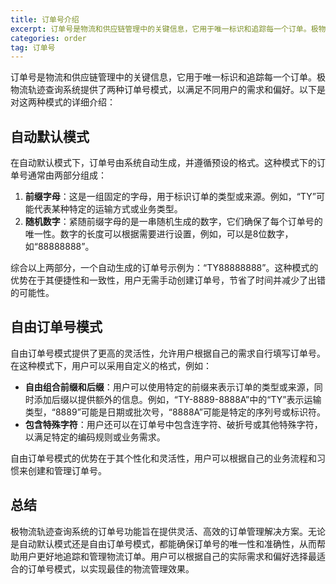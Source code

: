 ```yaml
---
title: 订单号介绍
excerpt: 订单号是物流和供应链管理中的关键信息，它用于唯一标识和追踪每一个订单。极物流轨迹查询系统提供了两种订单号模式，以满足不同用户的需求和偏好。
categories: order
tag: 订单号
---
```

订单号是物流和供应链管理中的关键信息，它用于唯一标识和追踪每一个订单。极物流轨迹查询系统提供了两种订单号模式，以满足不同用户的需求和偏好。以下是对这两种模式的详细介绍：

## 自动默认模式
在自动默认模式下，订单号由系统自动生成，并遵循预设的格式。这种模式下的订单号通常由两部分组成：

1. **前缀字母**：这是一组固定的字母，用于标识订单的类型或来源。例如，“TY”可能代表某种特定的运输方式或业务类型。
2. **随机数字**：紧随前缀字母的是一串随机生成的数字，它们确保了每个订单号的唯一性。数字的长度可以根据需要进行设置，例如，可以是8位数字，如“88888888”。

综合以上两部分，一个自动生成的订单号示例为：“TY88888888”。这种模式的优势在于其便捷性和一致性，用户无需手动创建订单号，节省了时间并减少了出错的可能性。

## 自由订单号模式
自由订单号模式提供了更高的灵活性，允许用户根据自己的需求自行填写订单号。在这种模式下，用户可以采用自定义的格式，例如：

- **自由组合前缀和后缀**：用户可以使用特定的前缀来表示订单的类型或来源，同时添加后缀以提供额外的信息。例如，“TY-8889-8888A”中的“TY”表示运输类型，“8889”可能是日期或批次号，“8888A”可能是特定的序列号或标识符。
- **包含特殊字符**：用户还可以在订单号中包含连字符、破折号或其他特殊字符，以满足特定的编码规则或业务需求。

自由订单号模式的优势在于其个性化和灵活性，用户可以根据自己的业务流程和习惯来创建和管理订单号。

## 总结

极物流轨迹查询系统的订单号功能旨在提供灵活、高效的订单管理解决方案。无论是自动默认模式还是自由订单号模式，都能确保订单号的唯一性和准确性，从而帮助用户更好地追踪和管理物流订单。用户可以根据自己的实际需求和偏好选择最适合的订单号模式，以实现最佳的物流管理效果。
